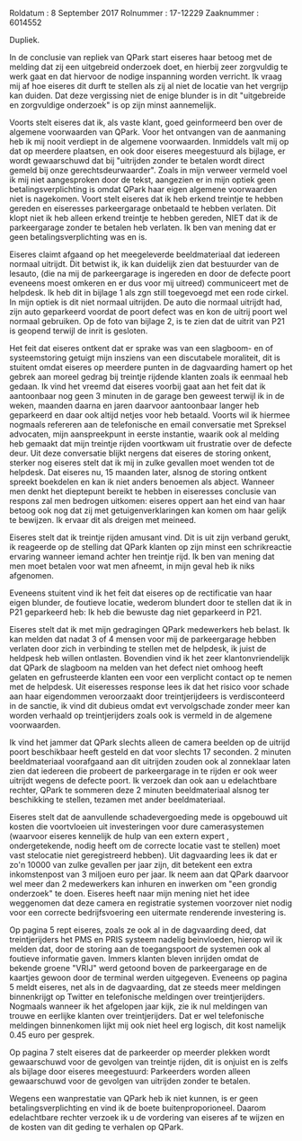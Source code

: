Roldatum : 8 September 2017
Rolnummer : 17-12229
Zaaknummer : 6014552

Dupliek.

In de conclusie van repliek van QPark start eiseres haar betoog met de melding dat zij een uitgebreid onderzoek doet, en hierbij zeer zorgvuldig te werk gaat en dat hiervoor de nodige inspanning worden verricht. Ik vraag mij af hoe eiseres dit durft te stellen als zij al niet de locatie van het vergrijp kan duiden. Dat deze vergissing niet de enige blunder is in dit "uitgebreide en zorgvuldige onderzoek" is op zijn minst aannemelijk.

Voorts stelt eiseres dat ik, als vaste klant, goed geinformeerd ben over de algemene voorwaarden van QPark. Voor het ontvangen van de aanmaning heb ik mij nooit verdiept in de algemene voorwaarden. Inmiddels valt mij op dat op meerdere plaatsen, en ook door eiseres meegestuurd als bijlage, er wordt gewaarschuwd dat bij "uitrijden zonder te betalen wordt direct gemeld bij onze gerechtsdeurwaarder". Zoals in mijn verweer vermeld voel ik mij niet aangesproken door de tekst, aangezien er in mijn optiek geen betalingsverplichting is omdat QPark haar eigen algemene voorwaarden niet is nagekomen. Voort stelt eiseres dat ik heb erkend treintje te hebben gereden en eiseresses parkeergarage onbetaald te hebben verlaten. Dit klopt niet ik heb alleen erkend treintje te hebben gereden, NIET dat ik de parkeergarage zonder te betalen heb verlaten. Ik ben van mening dat er geen betalingsverplichting was en is.

Eiseres claimt afgaand op het meegeleverde beeldmateriaal dat iedereen normaal uitrijdt. Dit betwist ik, ik kan duidelijk zien dat bestuurder van de lesauto, (die na mij de parkeergarage is ingereden en door de defecte poort eveneens moest omkeren en er dus voor mij uitreed) communiceert met de helpdesk. Ik heb dit in bijlage 1 als zgn still toegevoegd met een rode cirkel. In mijn optiek is dit niet normaal uitrijden. De auto die normaal uitrijdt had, zijn auto geparkeerd voordat de poort defect was en kon de uitrij poort wel normaal gebruiken. Op de foto van bijlage 2, is te zien dat de uitrit van P21 is geopend terwijl de inrit is gesloten.


Het feit dat eiseres ontkent dat er sprake was van een slagboom- en of systeemstoring getuigt mijn insziens van een discutabele moraliteit, dit is stuitent omdat eiseres op meerdere punten in de dagvaarding hamert op het gebrek aan moreel gedrag bij treintje rijdende klanten zoals ik eenmaal heb gedaan. Ik vind het vreemd dat eiseres voorbij gaat aan het feit dat ik aantoonbaar nog geen 3 minuten in de garage ben geweest terwijl ik in de weken, maanden daarna en jaren daarvoor aantoonbaar langer heb geparkeerd en daar ook altijd netjes voor heb betaald.
Voorts wil ik hiermee nogmaals refereren aan de telefonische en email conversatie met Spreksel advocaten, mijn aanspreekpunt in eerste instantie, waarik ook al melding heb gemaakt dat mijn treintje rijden voortkwam uit frustratie over de defecte deur. Uit deze conversatie blijkt nergens dat eiseres de storing onkent, sterker nog eiseres stelt dat ik mij in zulke gevallen moet wenden tot de helpdesk. Dat eiseres nu, 15 maanden later, alsnog de storing ontkent spreekt boekdelen en kan ik niet anders benoemen als abject. Wanneer men denkt het dieptepunt bereikt te hebben in eiseresses conclusie van respons zal men bedrogen uitkomen: eiseres oppert aan het eind van haar betoog ook nog dat zij met getuigenverklaringen kan komen om haar gelijk te bewijzen. Ik ervaar dit als dreigen met meineed.

Eiseres stelt dat ik treintje rijden amusant vind. Dit is uit zijn verband gerukt, ik reageerde op de stelling dat QPark klanten op zijn minst een schrikreactie ervaring wanneer iemand achter hen treintje rijd. Ik ben van mening dat men moet betalen voor wat men afneemt, in mijn geval heb ik niks afgenomen.

Eveneens stuitent vind ik het feit dat eiseres op de rectificatie van haar eigen blunder, de foutieve locatie, wederom blundert door te stellen dat ik in P21 geparkeerd heb: Ik heb die bewuste dag niet geparkeerd in P21.

Eiseres stelt dat ik met mijn gedragingen QPark medewerkers heb belast. Ik kan melden dat nadat 3 of 4 mensen voor mij de parkeergarage hebben verlaten door zich in verbinding te stellen met de helpdesk, ik juist de heldpesk heb willen ontlasten. Bovendien vind ik het zeer klantonvriendelijk dat QPark de slagboom na melden van het defect niet omhoog heeft gelaten en gefrusteerde klanten een voor een verplicht contact op te nemen met de helpdesk.
Uit eiseresses response lees ik dat het risico voor schade aan haar eigendommen veroorzaakt door treintjerijdeers is verdisconteerd in de sanctie, ik vind dit dubieus omdat evt vervolgschade zonder meer kan worden verhaald op treintjerijders zoals ook is vermeld in de algemene voorwaarden.

Ik vind het jammer dat QPark slechts alleen de camera beelden op de uitrijd poort beschikbaar heeft gesteld en dat voor slechts 17 seconden. 2 minuten beeldmateriaal voorafgaand aan dit uitrijden zouden ook al zonneklaar laten zien dat iedereen die probeert de parkeergarage in te rijden er ook weer uitrijdt wegens de defecte poort. Ik verzoek dan ook aan u edelachtbare rechter, QPark te sommeren deze 2 minuten beeldmateriaal alsnog ter beschikking te stellen, tezamen met ander beeldmateriaal.

Eiseres stelt dat de aanvullende schadevergoeding mede is opgebouwd uit kosten die voortvloeien uit investeringen voor dure camerasystemen (waarvoor eiseres kennelijk de hulp van een extern expert , ondergetekende, nodig heeft om de correcte locatie vast te stellen)
moet vast stelocatie niet geregistreerd hebben). Uit dagvaarding lees ik dat er zo'n 10000 van zulke gevallen per jaar zijn, dit betekent een extra inkomstenpost van 3 miljoen euro per jaar. Ik neem aan dat QPark daarvoor wel meer dan 2 medewerkers kan inhuren en inwerken om "een grondig onderzoek" te doen. Eiseres heeft naar mijn mening niet het idee weggenomen dat deze camera en registratie systemen voorzover niet nodig voor een correcte bedrijfsvoering een uitermate renderende investering is.

Op pagina 5 rept eiseres, zoals ze ook al in de dagvaarding deed, dat treintjerijders het PMS en PRIS systeem nadelig beinvloeden, hierop wil ik melden dat, door de storing aan de toegangspoort de systemen ook al foutieve informatie gaven. Immers klanten bleven inrijden omdat de bekende groene "VRIJ" werd getoond boven de parkeergarage en de kaartjes gewoon door de terminal werden uitgegeven.
Eveneens op pagina 5 meldt eiseres, net als in de dagvaarding, dat ze steeds meer meldingen binnenkrijgt op Twitter en telefonische meldingen over treintjerijders. Nogmaals wanneer ik het afgelopen jaar kijk, zie ik nul meldingen van trouwe en eerlijke klanten over treintjerijders. Dat er wel telefonische meldingen binnenkomen lijkt mij ook niet heel erg logisch, dit kost namelijk 0.45 euro per gesprek.

Op pagina 7 stelt eiseres dat de parkeerder op meerder plekken wordt gewaarschuwd voor de gevolgen van treintje rijden, dit is onjuist en is zelfs als bijlage door eiseres meegestuurd: Parkeerders worden alleen gewaarschuwd voor de gevolgen van uitrijden zonder te betalen.

Wegens een wanprestatie van QPark heb ik niet kunnen, is er geen betalingsverplichting en vind ik de boete buitenproporioneel. Daarom edelachtbare rechter verzoek ik u de vordering van eiseres af te wijzen en de kosten van dit geding te verhalen op QPark.


